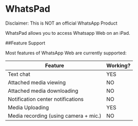 # WhatsPad



Disclaimer: This is NOT an official WhatsApp Product



WhatsPad allows you to access Whatsapp Web on an iPad.



##Feature Support



Most features of WhatsApp Web are currently supported:


| Feature                               	| Working? 	|
|---------------------------------------	|----------	|
| Text chat                             	| YES      	|
| Attached media viewing                	| NO       	|
| Attached media downloading            	| NO       	|
| Notification center notifications     	| NO       	|
| Media Uploading                       	| YES      	|
| Media recording (using camera + mic.) 	| NO       	|


